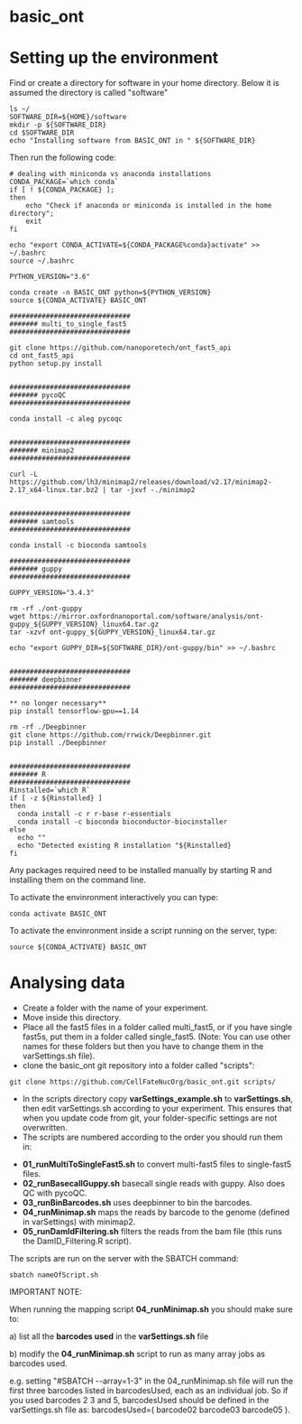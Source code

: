 # basic_ont

# Setting up the environment
Find or create a directory for software in your home directory. Below it is assumed the directory is called "software" 
```
ls ~/
SOFTWARE_DIR=${HOME}/software
mkdir -p ${SOFTWARE_DIR}
cd $SOFTWARE_DIR
echo "Installing software from BASIC_ONT in " ${SOFTWARE_DIR}
```

Then run the following code:
```
# dealing with miniconda vs anaconda installations
CONDA_PACKAGE=`which conda`
if [ ! ${CONDA_PACKAGE} ]; 
then 
	echo "Check if anaconda or miniconda is installed in the home directory";
    exit
fi

echo "export CONDA_ACTIVATE=${CONDA_PACKAGE%conda}activate" >> ~/.bashrc
source ~/.bashrc

PYTHON_VERSION="3.6"

conda create -n BASIC_ONT python=${PYTHON_VERSION}
source ${CONDA_ACTIVATE} BASIC_ONT

##############################
####### multi_to_single_fast5 
##############################

git clone https://github.com/nanoporetech/ont_fast5_api
cd ont_fast5_api
python setup.py install


##############################
####### pycoQC
##############################

conda install -c aleg pycoqc


##############################
####### minimap2
##############################

curl -L https://github.com/lh3/minimap2/releases/download/v2.17/minimap2-2.17_x64-linux.tar.bz2 | tar -jxvf -./minimap2


##############################
####### samtools 
##############################

conda install -c bioconda samtools

##############################
####### guppy
##############################

GUPPY_VERSION="3.4.3"

rm -rf ./ont-guppy
wget https://mirror.oxfordnanoportal.com/software/analysis/ont-guppy_${GUPPY_VERSION}_linux64.tar.gz
tar -xzvf ont-guppy_${GUPPY_VERSION}_linux64.tar.gz

echo "export GUPPY_DIR=${SOFTWARE_DIR}/ont-guppy/bin" >> ~/.bashrc


##############################
####### deepbinner
##############################

** no longer necessary**
pip install tensorflow-gpu==1.14

rm -rf ./Deepbinner
git clone https://github.com/rrwick/Deepbinner.git
pip install ./Deepbinner


##############################
####### R
##############################
Rinstalled=`which R`
if [ -z ${Rinstalled} ] 
then
  conda install -c r r-base r-essentials
  conda install -c bioconda bioconductor-biocinstaller
else
  echo ""
  echo "Detected existing R installation "${Rinstalled}
fi
```

Any packages required need to be installed manually by starting R and installing them on the command line.

To activate the envinronment interactively you can type:
```
conda activate BASIC_ONT
```
To activate the envinronment inside a script running on the server, type:
```
source ${CONDA_ACTIVATE} BASIC_ONT
```

# Analysing data
* Create a folder with the name of your experiment. 
* Move inside this directory. 
* Place all the fast5 files in a folder called multi_fast5, or if you have single fast5s, put them in a folder called single_fast5. (Note: You can use other names for these folders but then you have to change them in the varSettings.sh file).
* clone the basic_ont git repository into a folder called "scripts":
```
git clone https://github.com/CellFateNucOrg/basic_ont.git scripts/
```

* In the scripts directory copy __varSettings_example.sh__ to __varSettings.sh__, then edit varSettings.sh according to your experiment. This ensures that when you update code from git, your folder-specific settings are not overwritten.
* The scripts are numbered according to the order you should run them in:
- __01_runMultiToSingleFast5.sh__ to convert multi-fast5 files to single-fast5 files. 
- __02_runBasecallGuppy.sh__ basecall single reads with guppy. Also does QC with pycoQC.
- __03_runBinBarcodes.sh__ uses deepbinner to bin the barcodes.
- __04_runMinimap.sh__ maps the reads by barcode to the genome (defined in varSettings) with minimap2.
- __05_runDamIdFiltering.sh__ filters the reads from the bam file (this runs the DamID_Filtering.R script).

The scripts are run on the server with the SBATCH command:
```
sbatch nameOfScript.sh
```

IMPORTANT NOTE:

When running the mapping script __04_runMinimap.sh__ you should make sure to:

a) list all the __barcodes used__ in the __varSettings.sh__ file

b) modify the __04_runMinimap.sh__ script to run as many array jobs as barcodes used. 

e.g. setting "#SBATCH --array=1-3" in the 04_runMinimap.sh file will run the first three barcodes listed in barcodesUsed, each as an individual job. So if you used barcodes 2 3 and 5, barcodesUsed should be defined in the varSettings.sh file as: barcodesUsed=( barcode02 barcode03 barcode05 ).








